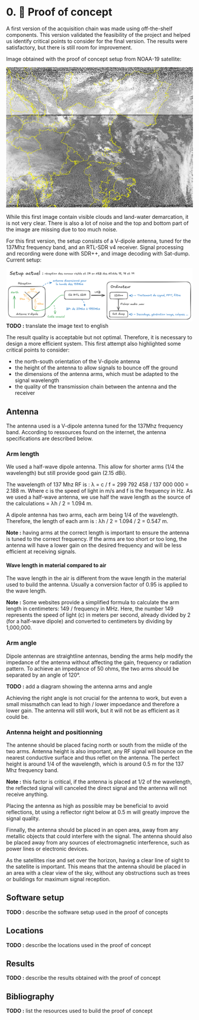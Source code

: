 # 0. 🧪 Proof of concept

A first version of the acquisition chain was made using off-the-shelf components. This version validated the feasibility of the project and helped us identify critical points to consider for the final version. The results were satisfactory, but there is still room for improvement.

Image obtained with the proof of concept setup from NOAA-19 satellite:

![Proof of concept captured image](./images/Proof%20of%20concept%20captured%20image.png)

While this first image contain visible clouds and land-water demarcation, it is not very clear. There is also a lot of noise and the top and bottom part of the image are missing due to too much noise.

For this first version, the setup consists of a V-dipole antenna, tuned for the 137Mhz frequency band, and an RTL-SDR v4 receiver. Signal processing and recording were done with SDR++, and image decoding with Sat-dump. Current setup:

![Proof of concept setup](./images/Proof%20of%20concept%20setup.png)
**TODO :** translate the image text to english

The result quality is acceptable but not optimal. Therefore, it is necessary to design a more efficient system. This first attempt also highlighted some critical points to consider:

- the north-south orientation of the V-dipole antenna
- the height of the antenna to allow signals to bounce off the ground
- the dimensions of the antenna arms, which must be adapted to the signal wavelength
- the quality of the transmission chain between the antenna and the receiver

## Antenna

The antenna used is a V-dipole antenna tuned for the 137Mhz frequency band. According to ressources found on the internet, the antenna specifications are described below.

### Arm length

We used a half-wave dipole antenna. This allow for shorter arms (1/4 the wavelength) but still provide good gain (2.15 dBi).

The wavelength of 137 Mhz RF is : λ = c / f = 299 792 458 / 137 000 000 = 2.188 m. Where c is the speed of light in m/s and f is the frequency in Hz.
As we used a half-wave antenna, we use half the wave length as the source of the calculations = λh / 2 = 1.094 m.

A dipole antenna has two arms, each arm being 1/4 of the wavelength. Therefore, the length of each arm is : λh / 2 = 1.094 / 2 = 0.547 m.

**Note :** having arms at the correct length is important to ensure the antenna is tuned to the correct frequency. If the arms are too short or too long, the antenna will have a lower gain on the desired frequency and will be less efficient at receiving signals.

#### Wave length in material compared to air

The wave length in the air is different from the wave length in the material used to build the antenna. Usually a conversion factor of 0.95 is applied to the wave length.

**Note :** Some websites provide a simplified formula to calculate the arm length in centimeters: 149 / frequency in MHz. Here, the number 149 represents the speed of light (c) in meters per second, already divided by 2 (for a half-wave dipole) and converted to centimeters by dividing by 1,000,000.

### Arm angle

Dipole antennas are straightline antennas, bending the arms help modify the impedance of the antenna without affecting the gain, frequency or radiation pattern. To achieve an impedance of 50 ohms, the two arms should be separated by an angle of 120°.

**TODO :** add a diagram showing the antenna arms and angle

Achieving the right angle is not crucial for the antenna to work, but even a small missmathch can lead to high / lower impoedance and therefore a lower gain. The antenna will still work, but it will not be as efficient as it could be.

### Antenna height and positionning

The antenne should be placed facing north or south from the miidle of the two arms. Antenna height is also important, any RF signal will bounce on the nearest conductive surface and thus reflet on the antenna. The perfect height is around 1/4 of the wavelength, which is around 0.5 m for the 137 Mhz frequency band.

**Note :** this factor is critical, if the antenna is placed at 1/2 of the wavelength, the reflected signal will canceled the direct signal and the antenna will not receive anything.

Placing the antenna as high as possible may be beneficial to avoid reflections, bt using a reflector right below at 0.5 m will greatly improve the signal quality.

Finnally, the antenna should be placed in an open area, away from any metallic objects that could interfere with the signal. The antenna should also be placed away from any sources of electromagnetic interference, such as power lines or electronic devices.

As the satellites rise and set over the horizon, having a clear line of sight to the satellite is important. This means that the antenna should be placed in an area with a clear view of the sky, without any obstructions such as trees or buildings for maximum signal reception.

## Software setup

**TODO :** describe the software setup used in the proof of concepts

## Locations

**TODO :** describe the locations used in the proof of concept

## Results

**TODO :** describe the results obtained with the proof of concept

## Bibliography

**TODO :** list the resources used to build the proof of concept